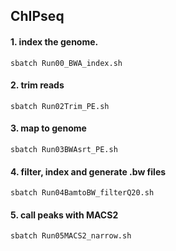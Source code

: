 ## ChIPseq


#### 1. index the genome.

`sbatch Run00_BWA_index.sh`

#### 2. trim reads
`sbatch Run02Trim_PE.sh`

#### 3. map to genome
`sbatch Run03BWAsrt_PE.sh`

#### 4. filter, index and generate .bw files
`sbatch Run04BamtoBW_filterQ20.sh`

#### 5. call peaks with MACS2
`sbatch Run05MACS2_narrow.sh`
